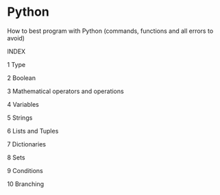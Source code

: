 # Python
How to best program with Python (commands, functions and all errors to avoid)

INDEX

1 Type

2 Boolean

3 Mathematical operators and operations

4 Variables

5 Strings

6 Lists and Tuples

7 Dictionaries

8 Sets

9 Conditions

10 Branching
